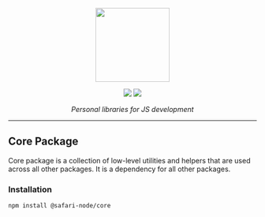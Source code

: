 <p align="center">
    <img width="150" src="https://avatars.githubusercontent.com/u/88612813">
</p>
<div align="center">
    <a href="https://dotnet.microsoft.com/en-us/"><img src="https://img.shields.io/badge/Typescript-blue.svg"></a>
<a href="https://dotnet.microsoft.com/en-us/"><img src="https://img.shields.io/badge/Javascript-yellow.svg"></a>
</div>

<p align="center">
    <em>Personal libraries for JS development </em>
</p>

---

## Core Package

Core package is a collection of low-level utilities and helpers that are used across all other packages. It is a
dependency for all other packages.

### Installation

```bash
npm install @safari-node/core
```

